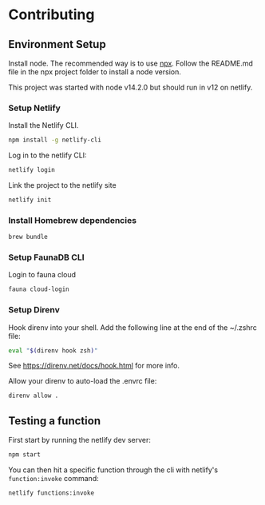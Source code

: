 # Contributing

## Environment Setup

Install node. The recommended way is to use [npx](https://github.com/nvm-sh/nvm). Follow the README.md file in the npx project folder to install a node version.

This project was started with node v14.2.0 but should run in v12 on netlify.

### Setup Netlify

Install the Netlify CLI.

```bash
npm install -g netlify-cli
```

Log in to the netlify CLI:

```bash
netlify login
```

Link the project to the netlify site

```bash
netlify init
```

### Install Homebrew dependencies

```bash
brew bundle
```

### Setup FaunaDB CLI

Login to fauna cloud

```bash
fauna cloud-login
```

### Setup Direnv

Hook direnv into your shell. Add the following line at the end of the ~/.zshrc file:

```bash
eval "$(direnv hook zsh)"
```

See https://direnv.net/docs/hook.html for more info.

Allow your direnv to auto-load the .envrc file:

```bash
direnv allow .
```

## Testing a function

First start by running the netlify dev server:

```bash
npm start
```

You can then hit a specific function through the cli with netlify's `function:invoke` command:

```bash
netlify functions:invoke
```
